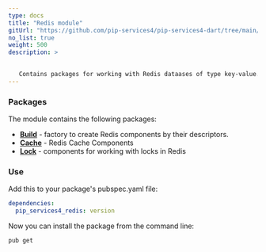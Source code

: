 ```yaml
---
type: docs
title: "Redis module"
gitUrl: "https://github.com/pip-services4/pip-services4-dart/tree/main/pip-services4-redis-dart"
no_list: true
weight: 500
description: > 

 
   Contains packages for working with Redis dataases of type key-value.
---
```


### Packages

The module contains the following packages:
- [**Build**](build) - factory to create Redis components by their descriptors.
- [**Cache**](cache) - Redis Cache Components
- [**Lock**](lock) - components for working with locks in Redis


### Use

Add this to your package's pubspec.yaml file:
```yaml
dependencies:
  pip_services4_redis: version
```

Now you can install the package from the command line:
```bash
pub get
```

